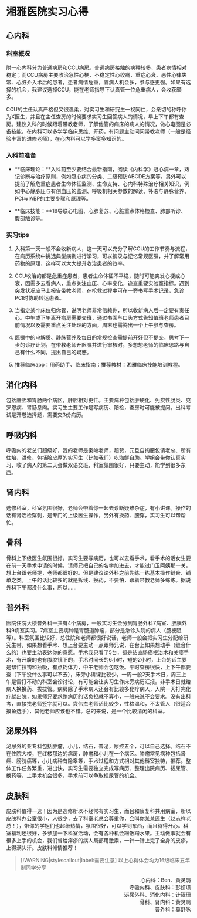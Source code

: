 # 湘雅医院实习心得

## 心内科
### 科室概况

附一心内科分为普通病房和CCU病房。普通病房接触的病种较多，患者病情相对稳定；而CCU病房主要收治急性心梗、不稳定性心绞痛、重症心衰、恶性心律失常、心脏介入术后的患者，患者病情危重，管病人机会多，参与感更强。如果有选择的机会，我建议选择CCU，能在老师指导下认真管一位危重病人，会收获颇多。

CCU的主任认真严格但又很温柔，对实习生和研究生一视同仁，会亲切的称呼你为X医生，并且在主任查房的时候要求实习生回答病人的情况，早上下午都有查房。建议入科的时候跟着带教老师，了解他管的病床的病人的情况，做心电图是必备技能，在内科可以多学学临床思维、开药，有问题主动问问带教老师（一般是经验丰富的进修老师），在心内科可以学多蛮多知识的。

### 入科前准备

+ **临床理论：**入科前至少要结合最新指南，阅读《内科学》冠心病一章，熟记诊断与治疗原则，例如冠心病的分类、二级预防ABCDE方案等。另外可以提前了解危重症患者生命体征监测、生命支持、心内科特殊治疗相关知识，例如中心静脉压与有创血压的监测、呼吸机相关参数的解读、补液与静脉营养、PCI与IABP的主要步骤和原理等。

+ **临床技能：**18导联心电图、心肺复苏、心脏重点体格检查、肺部听诊、腹部触诊等。

### 实习tips

1. 入科第一天一般不会收新病人，这一天可以充分了解CCU的工作节奏与流程，在病历系统中挑选典型病例进行学习，可以摘录与记忆常规医嘱，并了解常用药物的原理，这样可以大大提升收治患者的效率。

2. CCU收治的都是危重症患者，患者生命体征不平稳，随时可能突发心梗或心衰，因需多去看病人，重点关注血压、心率变化，追查重要实验室指标。遇到突发状况应马上报告带教老师，在抢救过程中可在一旁书写手术记录，急诊PCI时协助转运患者。

3. 当指定某个床位归你管，说明老师非常信赖你，所以收新病人后一定要有责任心。中午或下午离开病房需要交班，通过书面与口头方式告知值班老师患者目前情况以及需要重点关注处理的方面，周末也需腾出一个上午参与查房。

4. 医嘱中的电解质、静脉营养及每日的常规检查需提前开好但不提交，思考下一步的诊疗计划，在带教老师开医嘱并进行审核时，多想想老师的临床思路与自己有什么不同，提出自己的疑惑。

5. 推荐临床app：用药助手、临床指南；推荐教材：湘雅临床技能培训教程。

## 消化内科

包括肝胆和胃肠两个病区，肝胆相对更忙。主要病种包括肝硬化、免疫性肠炎、克罗恩病、胃肠息肉。实习生主要工作是写病历、陪检，查房时可能被提问。出科考试是开卷选择题，需要交3份病历。

## 呼吸内科

呼吸内的老总们超级好，我的老师是秦岭老师，超赞，元旦自掏腰包请老总、所有住培、进修、包括脸皮厚的实习生（比如我们）吃海鲜自助。学姐会带你认真实习，收了病人的第二天会做双语交班，科室氛围很好，只要主动，能学到很多东西。

## 肾内科

选修科室，科室氛围很好，老师会带着你一起去诊断疑难杂症，有小讲课。操作的话有肾活检穿刺，是专门的上级医生操作，另外有换药、腰穿，实习生可以帮帮忙。

## 骨科

骨科上下级医生氛围很好。实习生要写病历，也可以去看手术，看手术的话女生要在前一天手术申请的时候，请师兄把自己的名字加进去，才能过门卫阿姨那一关，想上台跟老师提，老师都很好的。但是建议论外科之前先练一练基本操作缝合、铺单之类。上午的话比较多的就是拆线、换药，不要怕，跟着带教老师多练练。据说外科下午都没什么事，所以……

## 普外科

医院住院大楼普外科一共有4个病房，一般实习生会分到胃肠外科7病室、胆胰外科9病室实习。7病室主要病种是胃肠道肿瘤，部分是急诊入院的病人（肠梗阻等）。科室氛围比较好，总住院和老师都很好说话，老师一般会把实习生分配给研究生带，如果想看手术、想上台要主动一点跟师兄说，在台上如果想动手（缝合什么的）也要主动表达你的意愿。手术我只看了5台，都是结直肠癌根治术和关瘘手术，有开腹的也有腹腔镜下的，手术时间长的6小时，短的2小时，上台的话主要是帮忙拉钩和抽吸，有点耗体力，中午老师会包吃饭。平时查房很快，上下午都要查（下午没什么事可以不去），床旁小讲课比较少。一周一般2天手术日，周三上午是雷打不动的科室会诊讨论，有可能会让实习生作床旁病历汇报。非手术日就给病人换换药、拔拔管。病房除了手术病人还会有比较多化疗病人，入院一天打完化疗就出院，如果师兄要求整病历的话负担就不算小，一般来说不会要求。没有出科考，直接找老师签字就可以。袁伟杰老师话比较少，性格温和，不太管人（很适合摸鱼选手），其他老师应该也不错。总的来说，是一个比较清闲的科室。

## 泌尿外科

泌尿外的亚专科包括肿瘤，小儿，结石，普泌，尿控五个，可以自己选择。结石不在住院大楼，在红楼那边的病房，肿瘤和小儿在一个病区。肿瘤常见病种包括肾癌、膀胱癌等，小儿病种有隐睾等，手术过程和方式相对其他科室独特，推荐。整体工作任务繁重，进出快，实习生需要独立完成写病历、整理出院病历、拔尿管、换药等，上手术机会很多，手术前可以争取插尿管的机会。

## 皮肤科

皮肤科值得一选！因为是选修所以不经常有实习生，而且和康复科共用病室，所以皮肤科办公室很小，人很少，去了科室老总会尊重你，会叫你某某医生（赵志祥老总！），带你的学姐们也超级热情，氛围很好，可以学到东西，而且待得开心。科室福利还很好，多参加一下科室活动，会有各种机会蹭饭蹭水果。主动做事就会有很多上手的机会，我们曾给痒疹的病人局部用激素，一针一针上完了全身的皮疹，上得满头汗。皮肤科倾情推荐！

> [!WARNING|style:callout|label:需要注意]
> 以上心得体会均为16级临床五年制同学分享

<p align="right">心内科：Ben、黄灵鹃<br/>呼吸内科、皮肤科：彭妍璟<br/>泌尿外科、消化内科：计筱珊<br/>骨科、肾内科：黄灵鹃<br/>普外科：莫舒咏</p>